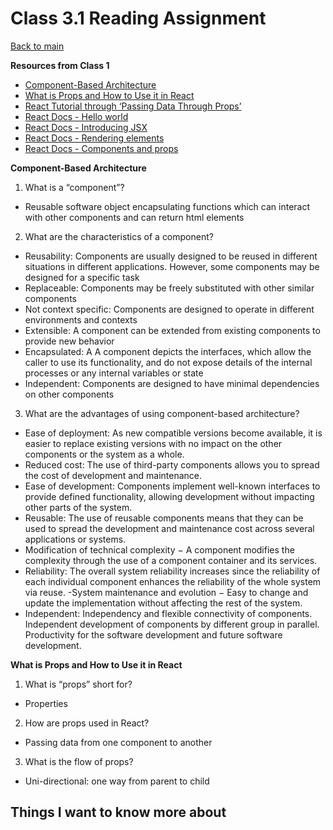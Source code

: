 # Class 3.1 Reading Assignment

[Back to main](https://michaeldulin.github.io/reading-notes)

**Resources from Class 1**
- [Component-Based Architecture](https://www.tutorialspoint.com/software_architecture_design/component_based_architecture.htm)
- [What is Props and How to Use it in React](https://itnext.io/what-is-props-and-how-to-use-it-in-react-da307f500da0)
- [React Tutorial through ‘Passing Data Through Props’](https://reactjs.org/tutorial/tutorial.html)
- [React Docs - Hello world](https://reactjs.org/docs/hello-world.html)
- [React Docs - Introducing JSX](https://reactjs.org/docs/introducing-jsx.html)
- [React Docs - Rendering elements](https://reactjs.org/docs/rendering-elements.html)
- [React Docs - Components and props](https://reactjs.org/docs/components-and-props.html)


**Component-Based Architecture**
1. What is a “component”? 
  - Reusable software object encapsulating functions which can interact with other components and can return html elements
2. What are the characteristics of a component?
  - Reusability: Components are usually designed to be reused in different situations in different applications. However, some components may be designed for a specific task
  - Replaceable: Components may be freely substituted with other similar components
  - Not context specific:  Components are designed to operate in different environments and contexts
  - Extensible: A component can be extended from existing components to provide new behavior
  - Encapsulated: A A component depicts the interfaces, which allow the caller to use its functionality, and do not expose details of the internal processes or any internal variables or state
  - Independent: Components are designed to have minimal dependencies on other components
3. What are the advantages of using component-based architecture?
  - Ease of deployment: As new compatible versions become available, it is easier to replace existing versions with no impact on the other components or the system as a whole.
  - Reduced cost: The use of third-party components allows you to spread the cost of development and maintenance.
  - Ease of development: Components implement well-known interfaces to provide defined functionality, allowing development without impacting other parts of the system.
  - Reusable: The use of reusable components means that they can be used to spread the development and maintenance cost across several applications or systems.
  - Modification of technical complexity − A component modifies the complexity through the use of a component container and its services.
  - Reliability: The overall system reliability increases since the reliability of each individual component enhances the reliability of the whole system via reuse.
  -System maintenance and evolution − Easy to change and update the implementation without affecting the rest of the system.
  - Independent: Independency and flexible connectivity of components. Independent development of components by different group in parallel. Productivity for the software development and future software development.
  
**What is Props and How to Use it in React**
1. What is “props” short for?
  - Properties
2. How are props used in React?
  - Passing data from one component to another 
3. What is the flow of props?
  - Uni-directional: one way from parent to child

## Things I want to know more about
